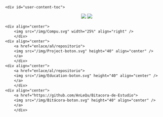 <!DOCTYPE html>
<html lang="es">
<head>
    <meta charset="UTF-8">
    <meta name="viewport" content="width=device-width, initial-scale=1.0">
    


    <div id="user-content-toc">
  <ul align="center">
    <summary><p <a href="/img/readme.svg" alt="Andrés León Quesada" /></a>
    </p>
    <!-- Typing SVG by DenverCoder1 - https://github.com/DenverCoder1/readme-typing-svg -->
    <p <a href="https://github.com/DenverCoder1/readme-typing-svg"><img src="https://readme-typing-svg.herokuapp.com?font=Time+New+Roman&color=red&size=25&center=true&vCenter=true&width=600&height=100&lines=Hi+👋;Materials+Science+and+Engineering+Student;Aeronautical+Maintenance+Technician+(AMT);Freelance+Artist"></a>
<!--horizontal divider(gradiant)-->
<img src="https://user-images.githubusercontent.com/73097560/115834477-dbab4500-a447-11eb-908a-139a6edaec5c.gif"></p></summary>
  </ul>

    <div align="center">
        <img src="/img/Compu.svg" width="25%" align="right" />
        </div>
    <div align="center">
        <a href="enlace/añ/repositorio">
        <img src="/img/Project-boton.svg" height="40" align="center" />
        </a>
        </div>
    <div align="center">
        <a href="enlace/al/repositorio">
        <img src="/img/Education-boton.svg" height="40" align="center" />
        </a>
        </div>
    <div align="center">
        <a href="https://github.com/AnLeQu/Bitacora-de-Estudio">
        <img src="/img/Bitácora-boton.svg" height="40" align="center" />
        </a>
        </div>